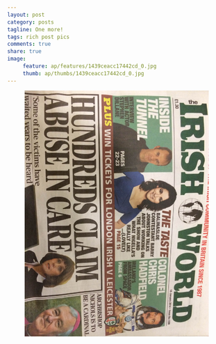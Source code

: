 ```yaml
---
layout: post
category: posts
tagline: One more!
tags: rich post pics
comments: true
share: true
image: 
     feature: ap/features/1439ceacc17442cd_0.jpg
     thumb: ap/thumbs/1439ceacc17442cd_0.jpg
---
```


<figure class="">
<a href = "/images/ap/standard/1439ceacc17442cd_0.jpg">
<img src="/images/ap/standard/1439ceacc17442cd_0.jpg">
</a></figure>